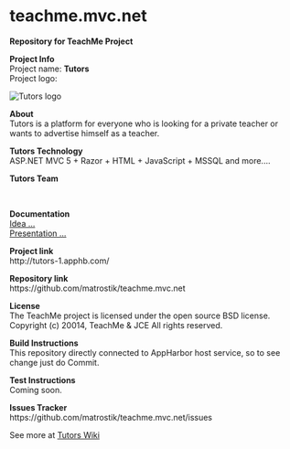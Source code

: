 teachme.mvc.net
===============

<p><b>Repository for TeachMe Project</b></p>
<p>
<b>Project Info</b><br>
Project name: <b>Tutors</b><br>
Project logo:<br>
</p>

![Tutors logo](http://i.imgur.com/PlNiLUl.jpg)

<p>
<b>About</b><br>
Tutors is a platform for everyone who is looking for a private teacher or wants to advertise himself as a teacher.
</p>

<p>
<b>Tutors Technology</b><br>
ASP.NET MVC 5 + Razor + HTML + JavaScript + MSSQL and more....<br>
</p>


<b>Tutors Team</b><br>

<br>

<b>Documentation</b><br>
[Idea ...](https://onedrive.live.com/view.aspx?cid=0094C30C270D9ABF&resid=94C30C270D9ABF%21148&app=Word&authkey=%21AJ04l3zj1czGrIo&wdo=1)<br>
[Presentation ...](https://onedrive.live.com/view.aspx?cid=0094C30C270D9ABF&resid=94C30C270D9ABF%21149&app=PowerPoint&authkey=%21AJ04l3zj1czGrIo&wdo=1)

<p>
<b>Project link</b><br>
http://tutors-1.apphb.com/
</p>

<p>
<b>Repository link</b><br>
https://github.com/matrostik/teachme.mvc.net
</p>

<p>
<b>License</b><br>
The TeachMe project is licensed under the open source BSD license.<br>
Copyright (c) 20014, TeachMe & JCE 
All rights reserved.
</p>

<p>
<b>Build Instructions</b><br>
This repository directly connected to AppHarbor host service, so to see change just do Commit.
</p>

<p>
<b>Test Instructions</b><br>
Coming soon.
</p>

<p>
<b>Issues Tracker</b><br>
https://github.com/matrostik/teachme.mvc.net/issues
</p>


See more at [Tutors Wiki](https://github.com/matrostik/teachme.mvc.net/wiki)